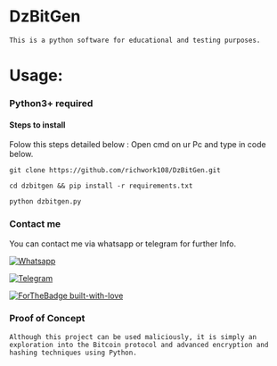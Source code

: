 # DzBitGen
```
This is a python software for educational and testing purposes.
```
# Usage:
### Python3+ required
#### Steps to install
Folow this steps detailed below : Open cmd on ur Pc and type in code below.
```
git clone https://github.com/richwork108/DzBitGen.git
```
```
cd dzbitgen && pip install -r requirements.txt
```
```
python dzbitgen.py
```
### Contact me
You can contact me via whatsapp or telegram for further Info. 


[![Whatsapp](https://camo.githubusercontent.com/d9d4db0a25f6d41d6ef282c6adc2f9bd5b31201ef00ba580f5a945da4063a937/68747470733a2f2f696d672e736869656c64732e696f2f62616467652f57686174734170702d3235443336363f7374796c653d666f722d7468652d6261646765266c6f676f3d7768617473617070266c6f676f436f6c6f723d7768697465)](https://wa.me/message/JNU45MJH7RTZA1/)

[![Telegram](https://camo.githubusercontent.com/cf4ed981404024c1adfc79d5575c4edf1836c4fe36b24b03383ece888cef7e29/68747470733a2f2f696d672e736869656c64732e696f2f62616467652f54656c656772616d2d3243413545303f7374796c653d666f722d7468652d6261646765266c6f676f3d74656c656772616d266c6f676f436f6c6f723d7768697465)](https://t.me/jd_de/)

[![ForTheBadge built-with-love](http://ForTheBadge.com/images/badges/built-with-love.svg)](/)





### Proof of Concept
```
Although this project can be used maliciously, it is simply an 
exploration into the Bitcoin protocol and advanced encryption and 
hashing techniques using Python.
```
